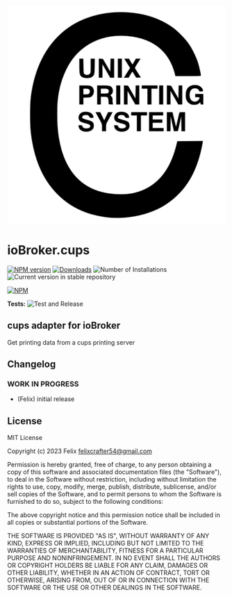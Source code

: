 ![Logo](admin/cups.png)
# ioBroker.cups

[![NPM version](https://img.shields.io/npm/v/iobroker.cups.svg)](https://www.npmjs.com/package/iobroker.cups)
[![Downloads](https://img.shields.io/npm/dm/iobroker.cups.svg)](https://www.npmjs.com/package/iobroker.cups)
![Number of Installations](https://iobroker.live/badges/cups-installed.svg)
![Current version in stable repository](https://iobroker.live/badges/cups-stable.svg)

[![NPM](https://nodei.co/npm/iobroker.cups.png?downloads=true)](https://nodei.co/npm/iobroker.cups/)

**Tests:** ![Test and Release](https://github.com/felixcrafter54/ioBroker.cups/workflows/Test%20and%20Release/badge.svg)

## cups adapter for ioBroker

Get printing data from a cups printing server



## Changelog
<!--
	Placeholder for the next version (at the beginning of the line):
	### **WORK IN PROGRESS**
-->

### **WORK IN PROGRESS**
* (Felix) initial release

## License
MIT License

Copyright (c) 2023 Felix <felixcrafter54@gmail.com>

Permission is hereby granted, free of charge, to any person obtaining a copy
of this software and associated documentation files (the "Software"), to deal
in the Software without restriction, including without limitation the rights
to use, copy, modify, merge, publish, distribute, sublicense, and/or sell
copies of the Software, and to permit persons to whom the Software is
furnished to do so, subject to the following conditions:

The above copyright notice and this permission notice shall be included in all
copies or substantial portions of the Software.

THE SOFTWARE IS PROVIDED "AS IS", WITHOUT WARRANTY OF ANY KIND, EXPRESS OR
IMPLIED, INCLUDING BUT NOT LIMITED TO THE WARRANTIES OF MERCHANTABILITY,
FITNESS FOR A PARTICULAR PURPOSE AND NONINFRINGEMENT. IN NO EVENT SHALL THE
AUTHORS OR COPYRIGHT HOLDERS BE LIABLE FOR ANY CLAIM, DAMAGES OR OTHER
LIABILITY, WHETHER IN AN ACTION OF CONTRACT, TORT OR OTHERWISE, ARISING FROM,
OUT OF OR IN CONNECTION WITH THE SOFTWARE OR THE USE OR OTHER DEALINGS IN THE
SOFTWARE.